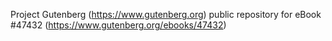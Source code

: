 Project Gutenberg (https://www.gutenberg.org) public repository for eBook #47432 (https://www.gutenberg.org/ebooks/47432)
